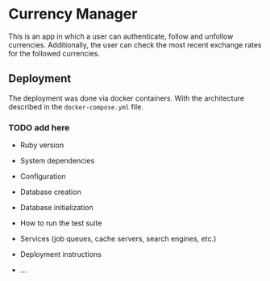 # Currency Manager

This is an app in which a user can authenticate, follow and unfollow currencies. Additionally, the user can check the most recent exchange rates for the followed currencies.

## Deployment

The deployment was done via docker containers. With the architecture described in the `docker-compose.yml` file.

### TODO add here

* Ruby version

* System dependencies

* Configuration

* Database creation

* Database initialization

* How to run the test suite

* Services (job queues, cache servers, search engines, etc.)

* Deployment instructions

* ...
